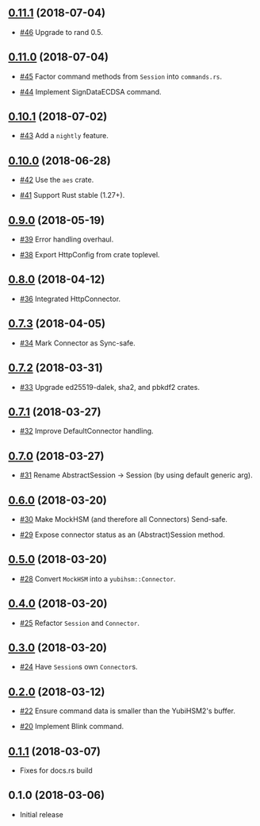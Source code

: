 ## [0.11.1] (2018-07-04)

[0.11.1]: https://github.com/tendermint/yubihsm-rs/compare/v0.11.0...v0.11.1

* [#46](https://github.com/tendermint/yubihsm-rs/pull/46)
  Upgrade to rand 0.5.

## [0.11.0] (2018-07-04)

[0.11.0]: https://github.com/tendermint/yubihsm-rs/compare/v0.10.1...v0.11.0

* [#45](https://github.com/tendermint/yubihsm-rs/pull/45)
  Factor command methods from `Session` into `commands.rs`.

* [#44](https://github.com/tendermint/yubihsm-rs/pull/44)
  Implement SignDataECDSA command.

## [0.10.1] (2018-07-02)

[0.10.1]: https://github.com/tendermint/yubihsm-rs/compare/v0.10.0...v0.10.1

* [#43](https://github.com/tendermint/yubihsm-rs/pull/43)
  Add a `nightly` feature.

## [0.10.0] (2018-06-28)

[0.10.0]: https://github.com/tendermint/yubihsm-rs/compare/v0.9.0...v0.10.0

* [#42](https://github.com/tendermint/yubihsm-rs/pull/42)
  Use the `aes` crate.

* [#41](https://github.com/tendermint/yubihsm-rs/pull/41)
  Support Rust stable (1.27+).

## [0.9.0] (2018-05-19)

[0.9.0]: https://github.com/tendermint/yubihsm-rs/compare/v0.8.0...v0.9.0

* [#39](https://github.com/tendermint/yubihsm-rs/pull/39)
  Error handling overhaul.

* [#38](https://github.com/tendermint/yubihsm-rs/pull/38)
  Export HttpConfig from crate toplevel.

## [0.8.0] (2018-04-12)

[0.8.0]: https://github.com/tendermint/yubihsm-rs/compare/v0.7.3...v0.8.0

* [#36](https://github.com/tendermint/yubihsm-rs/pull/36)
  Integrated HttpConnector.

## [0.7.3] (2018-04-05)

[0.7.3]: https://github.com/tendermint/yubihsm-rs/compare/v0.7.2...v0.7.3

* [#34](https://github.com/tendermint/yubihsm-rs/pull/34)
  Mark Connector as Sync-safe.

## [0.7.2] (2018-03-31)

[0.7.2]: https://github.com/tendermint/yubihsm-rs/compare/v0.7.1...v0.7.2

* [#33](https://github.com/tendermint/yubihsm-rs/pull/33)
  Upgrade ed25519-dalek, sha2, and pbkdf2 crates.

## [0.7.1] (2018-03-27)

[0.7.1]: https://github.com/tendermint/yubihsm-rs/compare/v0.7.0...v0.7.1

* [#32](https://github.com/tendermint/yubihsm-rs/pull/32)
  Improve DefaultConnector handling.

## [0.7.0] (2018-03-27)

[0.7.0]: https://github.com/tendermint/yubihsm-rs/compare/v0.6.0...v0.7.0

* [#31](https://github.com/tendermint/yubihsm-rs/pull/31)
  Rename AbstractSession -> Session (by using default generic arg).

## [0.6.0] (2018-03-20)

[0.6.0]: https://github.com/tendermint/yubihsm-rs/compare/v0.5.0...v0.6.0

* [#30](https://github.com/tendermint/yubihsm-rs/pull/30)
  Make MockHSM (and therefore all Connectors) Send-safe.

* [#29](https://github.com/tendermint/yubihsm-rs/pull/29)
  Expose connector status as an (Abstract)Session method.

## [0.5.0] (2018-03-20)

[0.5.0]: https://github.com/tendermint/yubihsm-rs/compare/v0.4.0...v0.5.0

* [#28](https://github.com/tendermint/yubihsm-rs/pull/28)
  Convert `MockHSM` into a `yubihsm::Connector`.

## [0.4.0] (2018-03-20)

[0.4.0]: https://github.com/tendermint/yubihsm-rs/compare/v0.3.0...v0.4.0

* [#25](https://github.com/tendermint/yubihsm-rs/pull/25)
  Refactor `Session` and `Connector`.

## [0.3.0] (2018-03-20)

[0.3.0]: https://github.com/tendermint/yubihsm-rs/compare/v0.2.0...v0.3.0

* [#24](https://github.com/tendermint/yubihsm-rs/pull/24)
  Have `Session`s own `Connector`s.

## [0.2.0] (2018-03-12)

[0.2.0]: https://github.com/tendermint/yubihsm-rs/compare/v0.1.1...v0.2.0

* [#22](https://github.com/tendermint/yubihsm-rs/pull/22)
  Ensure command data is smaller than the YubiHSM2's buffer.

* [#20](https://github.com/tendermint/yubihsm-rs/pull/22)
  Implement Blink command.

## [0.1.1] (2018-03-07)

[0.1.1]: https://github.com/tendermint/yubihsm-rs/compare/v0.1.0...v0.1.1

* Fixes for docs.rs build

## 0.1.0 (2018-03-06)

* Initial release
